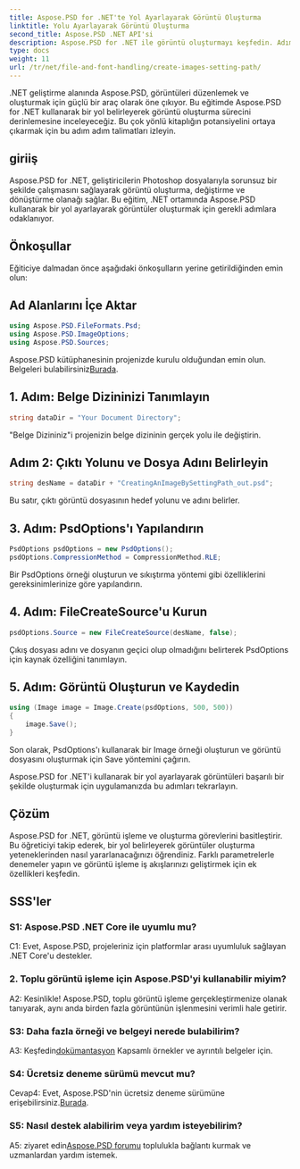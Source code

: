 ```yaml
---
title: Aspose.PSD for .NET'te Yol Ayarlayarak Görüntü Oluşturma
linktitle: Yolu Ayarlayarak Görüntü Oluşturma
second_title: Aspose.PSD .NET API'si
description: Aspose.PSD for .NET ile görüntü oluşturmayı keşfedin. Adım adım kılavuzumuzu takip edin ve bu güçlü kütüphanenin potansiyelini ortaya çıkarın.
type: docs
weight: 11
url: /tr/net/file-and-font-handling/create-images-setting-path/
---
```

.NET geliştirme alanında Aspose.PSD, görüntüleri düzenlemek ve oluşturmak için güçlü bir araç olarak öne çıkıyor. Bu eğitimde Aspose.PSD for .NET kullanarak bir yol belirleyerek görüntü oluşturma sürecini derinlemesine inceleyeceğiz. Bu çok yönlü kitaplığın potansiyelini ortaya çıkarmak için bu adım adım talimatları izleyin.

## giriiş

Aspose.PSD for .NET, geliştiricilerin Photoshop dosyalarıyla sorunsuz bir şekilde çalışmasını sağlayarak görüntü oluşturma, değiştirme ve dönüştürme olanağı sağlar. Bu eğitim, .NET ortamında Aspose.PSD kullanarak bir yol ayarlayarak görüntüler oluşturmak için gerekli adımlara odaklanıyor.

## Önkoşullar

Eğiticiye dalmadan önce aşağıdaki önkoşulların yerine getirildiğinden emin olun:

## Ad Alanlarını İçe Aktar

```csharp
using Aspose.PSD.FileFormats.Psd;
using Aspose.PSD.ImageOptions;
using Aspose.PSD.Sources;
```

Aspose.PSD kütüphanesinin projenizde kurulu olduğundan emin olun. Belgeleri bulabilirsiniz[Burada](https://reference.aspose.com/psd/net/).

## 1. Adım: Belge Dizininizi Tanımlayın

```csharp
string dataDir = "Your Document Directory";
```

"Belge Dizininiz"i projenizin belge dizininin gerçek yolu ile değiştirin.

## Adım 2: Çıktı Yolunu ve Dosya Adını Belirleyin

```csharp
string desName = dataDir + "CreatingAnImageBySettingPath_out.psd";
```

Bu satır, çıktı görüntü dosyasının hedef yolunu ve adını belirler.

## 3. Adım: PsdOptions'ı Yapılandırın

```csharp
PsdOptions psdOptions = new PsdOptions();
psdOptions.CompressionMethod = CompressionMethod.RLE;
```

Bir PsdOptions örneği oluşturun ve sıkıştırma yöntemi gibi özelliklerini gereksinimlerinize göre yapılandırın.

## 4. Adım: FileCreateSource'u Kurun

```csharp
psdOptions.Source = new FileCreateSource(desName, false);
```

Çıkış dosyası adını ve dosyanın geçici olup olmadığını belirterek PsdOptions için kaynak özelliğini tanımlayın.

## 5. Adım: Görüntü Oluşturun ve Kaydedin

```csharp
using (Image image = Image.Create(psdOptions, 500, 500))
{
    image.Save();
}
```

Son olarak, PsdOptions'ı kullanarak bir Image örneği oluşturun ve görüntü dosyasını oluşturmak için Save yöntemini çağırın.

Aspose.PSD for .NET'i kullanarak bir yol ayarlayarak görüntüleri başarılı bir şekilde oluşturmak için uygulamanızda bu adımları tekrarlayın.

## Çözüm

Aspose.PSD for .NET, görüntü işleme ve oluşturma görevlerini basitleştirir. Bu öğreticiyi takip ederek, bir yol belirleyerek görüntüler oluşturma yeteneklerinden nasıl yararlanacağınızı öğrendiniz. Farklı parametrelerle denemeler yapın ve görüntü işleme iş akışlarınızı geliştirmek için ek özellikleri keşfedin.

## SSS'ler

### S1: Aspose.PSD .NET Core ile uyumlu mu?

C1: Evet, Aspose.PSD, projeleriniz için platformlar arası uyumluluk sağlayan .NET Core'u destekler.

### 2. Toplu görüntü işleme için Aspose.PSD'yi kullanabilir miyim?

A2: Kesinlikle! Aspose.PSD, toplu görüntü işleme gerçekleştirmenize olanak tanıyarak, aynı anda birden fazla görüntünün işlenmesini verimli hale getirir.

### S3: Daha fazla örneği ve belgeyi nerede bulabilirim?

 A3: Keşfedin[dokümantasyon](https://reference.aspose.com/psd/net/) Kapsamlı örnekler ve ayrıntılı belgeler için.

### S4: Ücretsiz deneme sürümü mevcut mu?

 Cevap4: Evet, Aspose.PSD'nin ücretsiz deneme sürümüne erişebilirsiniz.[Burada](https://releases.aspose.com/).

### S5: Nasıl destek alabilirim veya yardım isteyebilirim?

 A5: ziyaret edin[Aspose.PSD forumu](https://forum.aspose.com/c/psd/34) toplulukla bağlantı kurmak ve uzmanlardan yardım istemek.